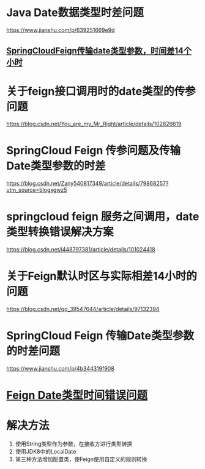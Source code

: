 # Java Date数据类型时差问题

https://www.jianshu.com/p/639251669e9d



## [SpringCloudFeign传输date类型参数，时间差14个小时](javascritp:void(0))





# 关于feign接口调用时的date类型的传参问题

https://blog.csdn.net/You_are_my_Mr_Right/article/details/102826619



# SpringCloud Feign 传参问题及传输Date类型参数的时差

https://blog.csdn.net/Zany540817349/article/details/79868257?utm_source=blogxgwz5





# springcloud feign 服务之间调用，date类型转换错误解决方案

https://blog.csdn.net/l448797381/article/details/101024418



# 关于Feign默认时区与实际相差14小时的问题

https://blog.csdn.net/qq_39547644/article/details/97132394



# SpringCloud Feign 传输Date类型参数的时差问题



https://www.jianshu.com/p/4b344319f908





# [Feign Date类型时间错误问题](https://www.cnblogs.com/ingxx/p/11286866.html)

# 解决方法

1. 使用String类型作为参数，在接收方进行类型转换
2. 使用JDK8中的LocalDate
3. 第三种方法增加配置类，使Feign使用自定义的规则转换